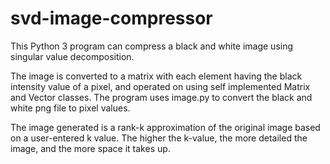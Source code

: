 # svd-image-compressor

This Python 3 program can compress a black and white image using singular value decomposition.

The image is converted to a matrix with each element having the black intensity value of a pixel,
and operated on using self implemented Matrix and Vector classes. The program uses image.py to 
convert the black and white png file to pixel values.

The image generated is a rank-k approximation of the original image based on a user-entered k value. 
The higher the k-value, the more detailed the image, and the more space it takes up.

